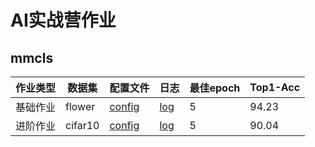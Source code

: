 # AI实战营作业
## mmcls
|作业类型|数据集|配置文件|日志|最佳epoch|Top1-Acc|
|-------|-----|-------|----|----|---|
|基础作业| flower | [config](link) | [log](link) | 5 | 94.23|
|进阶作业| cifar10 | [config](link) | [log](link) | 5 | 90.04 |
